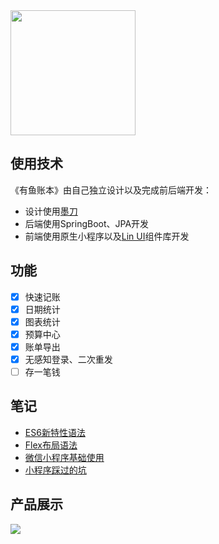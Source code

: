 <img width="200" height="200" src="https://tva1.sinaimg.cn/large/008eGmZEly1gminsjmmutj30by0bywes.jpg"/>

## 使用技术

《有鱼账本》由自己独立设计以及完成前后端开发：

- 设计使用[墨刀](https://modao.cc/)
- 后端使用SpringBoot、JPA开发
- 前端使用原生小程序以及[Lin UI](https://doc.mini.talelin.com/)组件库开发

## 功能

- [x] 快速记账
- [x] 日期统计
- [x] 图表统计
- [x] 预算中心
- [x] 账单导出
- [x] 无感知登录、二次重发
- [ ] 存一笔钱

## 笔记

- [ES6新特性语法](https://www.notion.so/ES6-6252b4b2481947e08dad04b2843a4749)
- [Flex布局语法](https://www.notion.so/Flex-172b26397f3a4e338b8745cffe2f979a)
- [微信小程序基础使用](https://www.notion.so/d2327a8ec499461ea7c8f6c671561909)
- [小程序踩过的坑](https://www.notion.so/f66515bdf9124094b3b8216494fe65af)

## 产品展示

![](https://tva1.sinaimg.cn/large/0081Kckwly1gm792f5juaj31hc0u0wfk.jpg)
